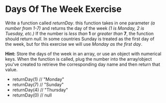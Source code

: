 # Days Of The Week Exercise

Write a function called _returnDay_. this function takes in one parameter _(a number from 1-7)_ and returns the day of the week _(1 is Monday, 2 is Tuesday, etc.)_ If the number is _less than_ **1** or _greater than_ **7**, the function should return _null_. In some countries Sunday is treated as the first day of the week, but for this exercise we will use _Monday as the first day_.

**Hint:**
Store the days of the week in an array, or use an object with numerical keys. When the function is called, plug the number into the array/object you've created to retrieve the corresponding day name and then return that value.

- returnDay(1) // "Monday"
- returnDay(7) // "Sunday"
- returnDay(4) // "Thursday"
- returnDay(0) // null
